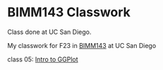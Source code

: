 # BIMM143 Classwork
Class done at UC San Diego.

My classwork for F23 in [BIMM143](https://bioboot.github.io/bimm143_F23/) at UC San Diego

 class 05: [Intro to GGPlot](https://github.com/koac2005/BIMM143/blob/main/class05/Class-05.pdf)

